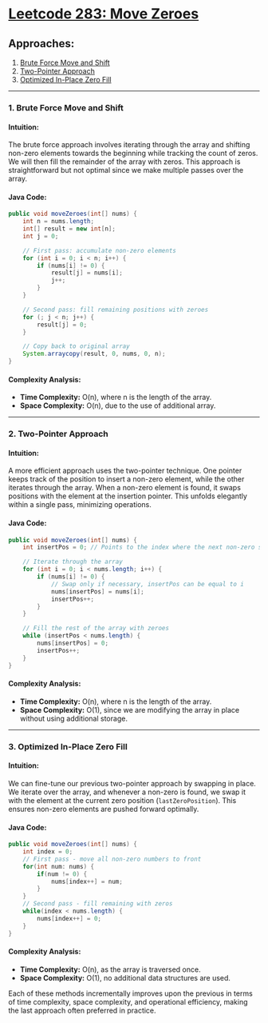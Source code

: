# [Leetcode 283: Move Zeroes](https://leetcode.com/problems/move-zeroes/)

## Approaches:
1. [Brute Force Move and Shift](#brute-force-move-and-shift)
2. [Two-Pointer Approach](#two-pointer-approach)
3. [Optimized In-Place Zero Fill](#optimized-in-place-zero-fill)

---

### 1. Brute Force Move and Shift

#### Intuition:
The brute force approach involves iterating through the array and shifting non-zero elements towards the beginning while tracking the count of zeros. We will then fill the remainder of the array with zeros. This approach is straightforward but not optimal since we make multiple passes over the array.

#### Java Code:
```java
public void moveZeroes(int[] nums) {
    int n = nums.length;
    int[] result = new int[n];
    int j = 0;

    // First pass: accumulate non-zero elements
    for (int i = 0; i < n; i++) {
        if (nums[i] != 0) {
            result[j] = nums[i];
            j++;
        }
    }

    // Second pass: fill remaining positions with zeroes
    for (; j < n; j++) {
        result[j] = 0;
    }

    // Copy back to original array
    System.arraycopy(result, 0, nums, 0, n);
}
```

#### Complexity Analysis:
- **Time Complexity:** O(n), where n is the length of the array.
- **Space Complexity:** O(n), due to the use of additional array.

---

### 2. Two-Pointer Approach

#### Intuition:
A more efficient approach uses the two-pointer technique. One pointer keeps track of the position to insert a non-zero element, while the other iterates through the array. When a non-zero element is found, it swaps positions with the element at the insertion pointer. This unfolds elegantly within a single pass, minimizing operations.

#### Java Code:
```java
public void moveZeroes(int[] nums) {
    int insertPos = 0; // Points to the index where the next non-zero should be placed

    // Iterate through the array
    for (int i = 0; i < nums.length; i++) {
        if (nums[i] != 0) {
            // Swap only if necessary, insertPos can be equal to i
            nums[insertPos] = nums[i];
            insertPos++;
        }
    }

    // Fill the rest of the array with zeroes
    while (insertPos < nums.length) {
        nums[insertPos] = 0;
        insertPos++;
    }
}
```

#### Complexity Analysis:
- **Time Complexity:** O(n), where n is the length of the array.
- **Space Complexity:** O(1), since we are modifying the array in place without using additional storage.

---

### 3. Optimized In-Place Zero Fill

#### Intuition:
We can fine-tune our previous two-pointer approach by swapping in place. We iterate over the array, and whenever a non-zero is found, we swap it with the element at the current zero position (`lastZeroPosition`). This ensures non-zero elements are pushed forward optimally.

#### Java Code:
```java
public void moveZeroes(int[] nums) {
    int index = 0;
    // First pass - move all non-zero numbers to front
    for(int num: nums) {
        if(num != 0) {
            nums[index++] = num;
        }
    }
    // Second pass - fill remaining with zeros
    while(index < nums.length) {
        nums[index++] = 0;
    }
}
```

#### Complexity Analysis:
- **Time Complexity:** O(n), as the array is traversed once.
- **Space Complexity:** O(1), no additional data structures are used.

Each of these methods incrementally improves upon the previous in terms of time complexity, space complexity, and operational efficiency, making the last approach often preferred in practice.

